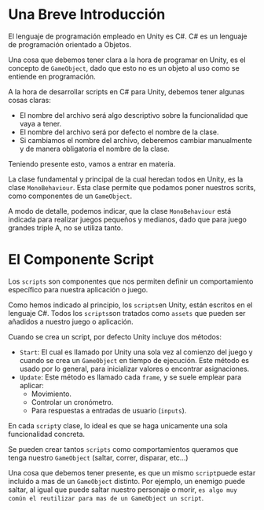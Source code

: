 # Una Breve Introducción

El lenguaje de programación empleado en Unity es C#. C# es un lenguaje de programación orientado a Objetos.

Una cosa que debemos tener clara a la hora de programar en Unity, es el concepto de `GameObject`, dado que esto no es un objeto al uso como se entiende en programación.

A la hora de desarrollar scripts en C# para Unity, debemos tener algunas cosas claras:
- El nombre del archivo será algo descriptivo sobre la funcionalidad que vaya a tener.
- El nombre del archivo será por defecto el nombre de la clase.
- Si cambiamos el nombre del archivo, deberemos cambiar manualmente y de manera obligatoria el nombre de la clase.

Teniendo presente esto, vamos a entrar en materia.

La clase fundamental y principal de la cual heredan todos en Unity, es la clase `MonoBehaviour`. Esta clase permite que podamos poner nuestros scrits, como componentes de un `GameObject`.

A modo de detalle, podemos indicar, que la clase `MonoBehaviour` está indicada para realizar juegos pequeños y medianos, dado que para juego grandes triple A, no se utiliza tanto.

# El Componente Script

Los `scripts` son componentes que nos permiten definir un comportamiento específico para nuestra aplicación o juego.

Como hemos indicado al principio, los `scripts`en Unity, están escritos en el lenguaje C#. Todos los `scripts`son tratados como `assets` que pueden ser añadidos a nuestro juego o aplicación.

Cuando se crea un script, por defecto Unity incluye dos métodos:
- `Start`: El cual es llamado por Unity una sola vez al comienzo del juego y cuando se crea un `GameObject` en tiempo de ejecución. Este método es usado por lo general, para inicializar valores o encontrar asignaciones.
- `Update`: Este método es llamado cada `frame`, y se suele emplear para aplicar:
  - Movimiento.
  - Controlar un cronómetro.
  - Para respuestas a entradas de usuario (`inputs`).

En cada `script`y clase, lo ideal es que se haga unicamente una sola funcionalidad concreta.

Se pueden crear tantos `scripts` como comportamientos queramos que tenga nuestro `GameObject` (saltar, correr, disparar, etc...)

Una cosa que debemos tener presente, es que un mismo `script`puede estar incluido a mas de un `GameObject` distinto. Por ejemplo, un enemigo puede saltar, al igual que puede saltar nuestro personaje o morir, `es algo muy común el reutilizar para mas de un GameObject un script`.